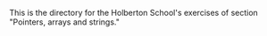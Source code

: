 This is the directory for the Holberton School's exercises of section "Pointers, arrays and strings."
